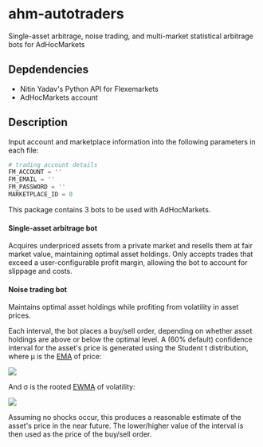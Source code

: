 # ahm-autotraders
Single-asset arbitrage, noise trading, and multi-market statistical arbitrage bots for AdHocMarkets

## Depdendencies

- Nitin Yadav's Python API for Flexemarkets
- AdHocMarkets account

## Description

Input account and marketplace information into the following parameters in each file:

```python
# trading account details
FM_ACCOUNT = ''
FM_EMAIL = ''
FM_PASSWORD = ''
MARKETPLACE_ID = 0
```

This package contains 3 bots to be used with AdHocMarkets.

#### Single-asset arbitrage bot
Acquires underpriced assets from a private market and resells them at fair market value, maintaining optimal asset holdings. Only accepts trades that exceed a user-configurable profit margin, allowing the bot to account for slippage and costs.

#### Noise trading bot
Maintains optimal asset holdings while profiting from volatility in asset prices.

Each interval, the bot places a buy/sell order, depending on whether asset holdings are above or below the optimal level. A (60% default) confidence interval for the asset's price is generated using the Student t distribution, where μ is the [EMA](https://www.investopedia.com/terms/e/ema.asp) of price:

<img src="https://latex.codecogs.com/gif.latex?\mu_n=\lambda%20p_n+(1-\lambda)\mu_{n-i}"/> 

And σ is the rooted [EWMA](https://financetrain.com/calculate-historical-volatility-using-ewma/) of volatility:

<img src="https://latex.codecogs.com/gif.latex?\sigma_n=\sqrt{\frac{1}{m}\sum^m_{i=1}u^2_{n-i}}"/>

Assuming no shocks occur, this produces a reasonable estimate of the asset's price in the near future. The lower/higher value of the interval is then used as the price of the buy/sell order.
